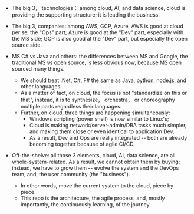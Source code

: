 
- The big 3， technologies： among cloud, AI, and data science, cloud is providing the supporting structure; it is leading the business. 

- The big 3, companies: among AWS, GCP, Azure, AWS is good at cloud per se, the "Ops" part; Azure is good at the "Dev" part, especially with the MS side; GCP is also good at the "Dev" part, but especially the open source side.

- MS C# vs Java and others: the differences between MS and Google, the traditional MS vs open source, is less obvious now, because MS open sourced many things. 
    * We should treat .Net, C#, F# the same as Java, python, node.js, and other languages. 
    * As a matter of fact, on cloud, the focus is not "standardize on this or that", instead, it is to synthesize， orchestra， or choreography multiple parts regardless their languages. 
    * Further, on cloud, three things are happening simultaneously: 
	     * Windows scripting (power shell) is now similar to Linux's;  
        * Cloud is making network/server-admin/DBA tasks much simpler, and making them close or even identical to application Dev.   
        * As a result, Dev and Ops are really integrated -- both are already becoming together because of agile CI/CD.    

- Off-the-shelve: all those 3 elements, cloud, AI, data science, are all whole-system-related. As a result, we cannot obtain them by buying; instead, we have to grow them -- evolve the system and the DevOps team, and, the user community (the "business"). 
    * In other words, move the current system to the cloud, piece by piece.  
    * This repo is the architecture, the agile process, and, mostly importantly, the continuously learning, of the journey.
